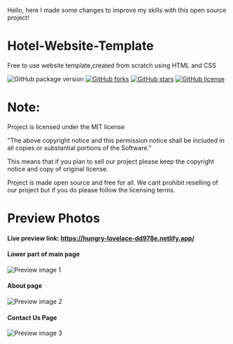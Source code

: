 Hello, here I made some changes to improve my skills with this open source project!

# Hotel-Website-Template

Free to use website template,created from scratch using HTML and CSS

![GitHub package version](https://img.shields.io/github/package-json/v/LjoveX/Hotel-Website-Template.svg)
[![GitHub forks](https://img.shields.io/github/forks/LjoveX/Hotel-Website-Template.svg?style=plastic)](https://github.com/LjoveX/Hotel-Website-Template/network)
[![GitHub stars](https://img.shields.io/github/stars/LjoveX/Hotel-Website-Template.svg?style=plastic)](https://github.com/LjoveX/Hotel-Website-Template/stargazers)
[![GitHub license](https://img.shields.io/badge/license-MIT-blue.svg?style=plastic)](https://raw.githubusercontent.com/LjoveX/Hotel-Website-Template/master/LICENSE)

# Note:
Project is licensed under the MIT license

"The above copyright notice and this permission notice shall be included in all
copies or substantial portions of the Software."

This means that if you plan to sell our project please keep the copyright notice and copy of original license.

Project is made open source and free for all. We cant prohibit reselling of our project but if you do please follow the licensing terms.

# Preview Photos

#### Live preview link: https://hungry-lovelace-dd978e.netlify.app/

#### Lower part of main page
![Preview image 1](/img/preview/previewimage1.png?raw=true "Lower part of main page") 
#### About page
![Preview image 2](/img/preview/previewimage2.png?raw=true "About page") 
#### Contact Us Page
![Preview image 3](/img/preview/previewimage3.png?raw=true "Contact us") 
